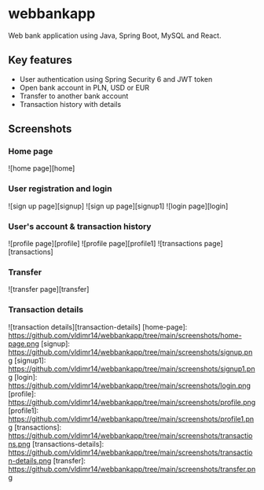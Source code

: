 # webbankapp
Web bank application using Java, Spring Boot, MySQL and React.

## Key features
- User authentication using Spring Security 6 and JWT token
- Open bank account in PLN, USD or EUR
- Transfer to another bank account
- Transaction history with details

## Screenshots
### Home page
![home page][home]

### User registration and login
![sign up page][signup]
![sign up page][signup1] 
![login page][login] 

### User's account & transaction history
![profile page][profile]
![profile page][profile1]
![transactions page][transactions]

### Transfer
![transfer page][transfer]

### Transaction details
![transaction details][transaction-details]
[home-page]:
https://github.com/vldimr14/webbankapp/tree/main/screenshots/home-page.png
[signup]: 
https://github.com/vldimr14/webbankapp/tree/main/screenshots/signup.png
[signup1]: 
https://github.com/vldimr14/webbankapp/tree/main/screenshots/signup1.png
[login]: 
https://github.com/vldimr14/webbankapp/tree/main/screenshots/login.png
[profile]: 
https://github.com/vldimr14/webbankapp/tree/main/screenshots/profile.png
[profile1]: 
https://github.com/vldimr14/webbankapp/tree/main/screenshots/profile1.png
[transactions]: 
https://github.com/vldimr14/webbankapp/tree/main/screenshots/transactions.png
[transactions-details]: 
https://github.com/vldimr14/webbankapp/tree/main/screenshots/transaction-details.png
[transfer]: 
https://github.com/vldimr14/webbankapp/tree/main/screenshots/transfer.png







